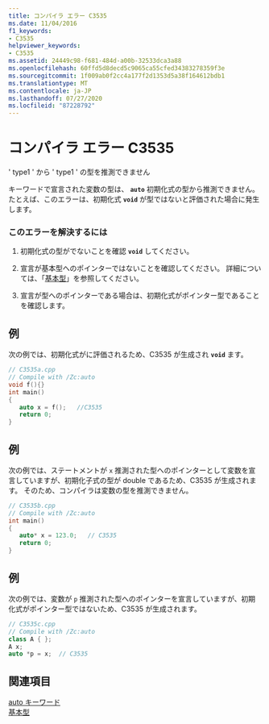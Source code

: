 ```yaml
---
title: コンパイラ エラー C3535
ms.date: 11/04/2016
f1_keywords:
- C3535
helpviewer_keywords:
- C3535
ms.assetid: 24449c98-f681-484d-a00b-32533dca3a88
ms.openlocfilehash: 60ffd5d8decd5c9065ca55cfed34383278359f3e
ms.sourcegitcommit: 1f009ab0f2cc4a177f2d1353d5a38f164612bdb1
ms.translationtype: MT
ms.contentlocale: ja-JP
ms.lasthandoff: 07/27/2020
ms.locfileid: "87228792"
---
```

# <a name="compiler-error-c3535"></a>コンパイラ エラー C3535

' type1 ' から ' type1 ' の型を推測できません

キーワードで宣言された変数の型は、 **`auto`** 初期化式の型から推測できません。 たとえば、このエラーは、初期化式 **`void`** が型ではないと評価された場合に発生します。

### <a name="to-correct-this-error"></a>このエラーを解決するには

1. 初期化式の型がでないことを確認 **`void`** してください。

1. 宣言が基本型へのポインターではないことを確認してください。 詳細については、「[基本型](../../cpp/fundamental-types-cpp.md)」を参照してください。

1. 宣言が型へのポインターである場合は、初期化式がポインター型であることを確認します。

## <a name="example"></a>例

次の例では、初期化式がに評価されるため、C3535 が生成され **`void`** ます。

```cpp
// C3535a.cpp
// Compile with /Zc:auto
void f(){}
int main()
{
   auto x = f();   //C3535
   return 0;
}
```

## <a name="example"></a>例

次の例では、ステートメントが `x` 推測された型へのポインターとして変数を宣言していますが、初期化子式の型が double であるため、C3535 が生成されます。 そのため、コンパイラは変数の型を推測できません。

```cpp
// C3535b.cpp
// Compile with /Zc:auto
int main()
{
   auto* x = 123.0;   // C3535
   return 0;
}
```

## <a name="example"></a>例

次の例では、変数が `p` 推測された型へのポインターを宣言していますが、初期化式がポインター型ではないため、C3535 が生成されます。

```cpp
// C3535c.cpp
// Compile with /Zc:auto
class A { };
A x;
auto *p = x;  // C3535
```

## <a name="see-also"></a>関連項目

[auto キーワード](../../cpp/auto-keyword.md)<br/>
[基本型](../../cpp/fundamental-types-cpp.md)
